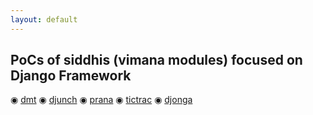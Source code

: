```yaml
---
layout: default
---
```

## PoCs of siddhis (vimana modules) focused on Django Framework

<!-- ![Octocat](https://raw.githubusercontent.com/s4dhulabs/vimana-framework/main/resources/imgs/vimana1.png)
-->
<!--<img src="https://raw.githubusercontent.com/s4dhulabs/vimana-framework/main/resources/imgs/vimana1.png" alt="alt text" width="900" height="600">
-->

 ◉	[dmt](./siddhis/dmt_pocs.html)
 ◉	[djunch](./dmt_pocs.html)
 ◉	[prana](./prana_pocs.html)
 ◉	[tictrac](./tictrac_pocs.html)
 ◉	[djonga](./tictrac_pocs.html)

